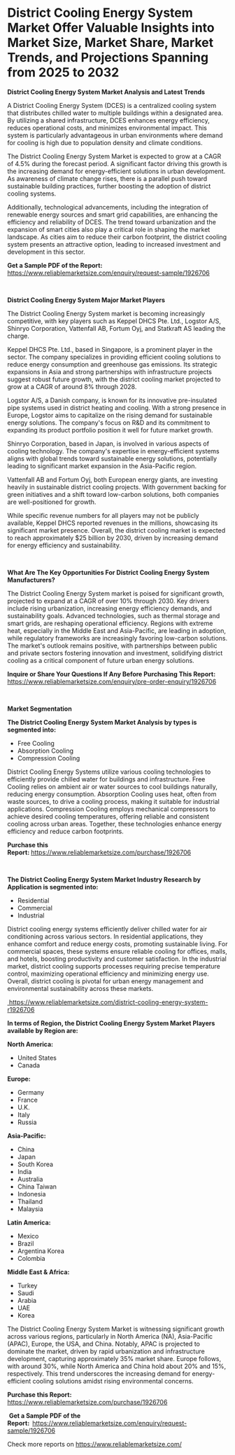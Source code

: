 <p><h1>District Cooling Energy System Market Offer Valuable Insights into Market Size, Market Share, Market Trends, and Projections Spanning from 2025 to 2032</h1></p><p><strong>District Cooling Energy System Market Analysis and Latest Trends</strong></p>
<p><p>A District Cooling Energy System (DCES) is a centralized cooling system that distributes chilled water to multiple buildings within a designated area. By utilizing a shared infrastructure, DCES enhances energy efficiency, reduces operational costs, and minimizes environmental impact. This system is particularly advantageous in urban environments where demand for cooling is high due to population density and climate conditions.</p><p>The District Cooling Energy System Market is expected to grow at a CAGR of 4.5% during the forecast period. A significant factor driving this growth is the increasing demand for energy-efficient solutions in urban development. As awareness of climate change rises, there is a parallel push toward sustainable building practices, further boosting the adoption of district cooling systems. </p><p>Additionally, technological advancements, including the integration of renewable energy sources and smart grid capabilities, are enhancing the efficiency and reliability of DCES. The trend toward urbanization and the expansion of smart cities also play a critical role in shaping the market landscape. As cities aim to reduce their carbon footprint, the district cooling system presents an attractive option, leading to increased investment and development in this sector.</p></p>
<p><strong>Get a Sample PDF of the Report:&nbsp;</strong> <a href="https://www.reliablemarketsize.com/enquiry/request-sample/1926706?utm_campaign=1789&utm_medium=2&utm_source=Github&utm_content=ia&utm_term=20022025&utm_id=district-cooling-energy-system">https://www.reliablemarketsize.com/enquiry/request-sample/1926706</a></p>
<p>&nbsp;</p>
<p><strong>District Cooling Energy System Major Market Players</strong></p>
<p><p>The District Cooling Energy System market is becoming increasingly competitive, with key players such as Keppel DHCS Pte. Ltd., Logstor A/S, Shinryo Corporation, Vattenfall AB, Fortum Oyj, and Statkraft AS leading the charge.</p><p>Keppel DHCS Pte. Ltd., based in Singapore, is a prominent player in the sector. The company specializes in providing efficient cooling solutions to reduce energy consumption and greenhouse gas emissions. Its strategic expansions in Asia and strong partnerships with infrastructure projects suggest robust future growth, with the district cooling market projected to grow at a CAGR of around 8% through 2028.</p><p>Logstor A/S, a Danish company, is known for its innovative pre-insulated pipe systems used in district heating and cooling. With a strong presence in Europe, Logstor aims to capitalize on the rising demand for sustainable energy solutions. The company's focus on R&D and its commitment to expanding its product portfolio position it well for future market growth.</p><p>Shinryo Corporation, based in Japan, is involved in various aspects of cooling technology. The company's expertise in energy-efficient systems aligns with global trends toward sustainable energy solutions, potentially leading to significant market expansion in the Asia-Pacific region.</p><p>Vattenfall AB and Fortum Oyj, both European energy giants, are investing heavily in sustainable district cooling projects. With government backing for green initiatives and a shift toward low-carbon solutions, both companies are well-positioned for growth.</p><p>While specific revenue numbers for all players may not be publicly available, Keppel DHCS reported revenues in the millions, showcasing its significant market presence. Overall, the district cooling market is expected to reach approximately $25 billion by 2030, driven by increasing demand for energy efficiency and sustainability.</p></p>
<p>&nbsp;</p>
<p><strong>What Are The Key Opportunities For District Cooling Energy System Manufacturers?</strong></p>
<p><p>The District Cooling Energy System market is poised for significant growth, projected to expand at a CAGR of over 10% through 2030. Key drivers include rising urbanization, increasing energy efficiency demands, and sustainability goals. Advanced technologies, such as thermal storage and smart grids, are reshaping operational efficiency. Regions with extreme heat, especially in the Middle East and Asia-Pacific, are leading in adoption, while regulatory frameworks are increasingly favoring low-carbon solutions. The market's outlook remains positive, with partnerships between public and private sectors fostering innovation and investment, solidifying district cooling as a critical component of future urban energy solutions.</p></p>
<p><strong>Inquire or Share Your Questions If Any Before Purchasing This Report:</strong> <a href="https://www.reliablemarketsize.com/enquiry/pre-order-enquiry/1926706?utm_campaign=1789&utm_medium=2&utm_source=Github&utm_content=ia&utm_term=20022025&utm_id=district-cooling-energy-system">https://www.reliablemarketsize.com/enquiry/pre-order-enquiry/1926706</a></p>
<p>&nbsp;</p>
<p><strong>Market Segmentation</strong></p>
<p><strong>The District Cooling Energy System Market Analysis by types is segmented into:</strong></p>
<p><ul><li>Free Cooling</li><li>Absorption Cooling</li><li>Compression Cooling</li></ul></p>
<p><p>District Cooling Energy Systems utilize various cooling technologies to efficiently provide chilled water for buildings and infrastructure. Free Cooling relies on ambient air or water sources to cool buildings naturally, reducing energy consumption. Absorption Cooling uses heat, often from waste sources, to drive a cooling process, making it suitable for industrial applications. Compression Cooling employs mechanical compressors to achieve desired cooling temperatures, offering reliable and consistent cooling across urban areas. Together, these technologies enhance energy efficiency and reduce carbon footprints.</p></p>
<p><strong>Purchase this Report:&nbsp;</strong><a href="https://www.reliablemarketsize.com/purchase/1926706?utm_campaign=1789&utm_medium=2&utm_source=Github&utm_content=ia&utm_term=20022025&utm_id=district-cooling-energy-system">https://www.reliablemarketsize.com/purchase/1926706</a></p>
<p>&nbsp;</p>
<p><strong>The District Cooling Energy System Market Industry Research by Application is segmented into:</strong></p>
<p><ul><li>Residential</li><li>Commercial</li><li>Industrial</li></ul></p>
<p><p>District cooling energy systems efficiently deliver chilled water for air conditioning across various sectors. In residential applications, they enhance comfort and reduce energy costs, promoting sustainable living. For commercial spaces, these systems ensure reliable cooling for offices, malls, and hotels, boosting productivity and customer satisfaction. In the industrial market, district cooling supports processes requiring precise temperature control, maximizing operational efficiency and minimizing energy use. Overall, district cooling is pivotal for urban energy management and environmental sustainability across these markets.</p></p>
<p><a href="https://www.reliablemarketsize.com/district-cooling-energy-system-r1926706?utm_campaign=1789&utm_medium=2&utm_source=Github&utm_content=ia&utm_term=20022025&utm_id=district-cooling-energy-system">&nbsp;https://www.reliablemarketsize.com/district-cooling-energy-system-r1926706</a></p>
<p><strong>In terms of Region, the District Cooling Energy System Market Players available by Region are:</strong></p>
<p>
    <p> <strong> North America: </strong>
        <ul>
            <li>United States</li>
            <li>Canada</li>
        </ul>
        </p> 
    <p> <strong> Europe: </strong>
        <ul>
            <li>Germany</li>
            <li>France</li>
            <li>U.K.</li>
            <li>Italy</li>
            <li>Russia</li>
        </ul>
        </p> 
    <p> <strong> Asia-Pacific: </strong>
        <ul>
            <li>China</li>
            <li>Japan</li>
            <li>South Korea</li>
            <li>India</li>
            <li>Australia</li>
            <li>China Taiwan</li>
            <li>Indonesia</li>
            <li>Thailand</li>
            <li>Malaysia</li>
        </ul>
        </p> 
    <p> <strong> Latin America: </strong>
        <ul>
            <li>Mexico</li>
            <li>Brazil</li>
            <li>Argentina Korea</li>
            <li>Colombia</li>
        </ul>
        </p> 
    <p> <strong> Middle East & Africa: </strong>
        <ul>
            <li>Turkey</li>
            <li>Saudi</li>
            <li>Arabia</li>
            <li>UAE</li>
            <li>Korea</li>
        </ul>
    </p>
    </p>
<p><p>The District Cooling Energy System Market is witnessing significant growth across various regions, particularly in North America (NA), Asia-Pacific (APAC), Europe, the USA, and China. Notably, APAC is projected to dominate the market, driven by rapid urbanization and infrastructure development, capturing approximately 35% market share. Europe follows, with around 30%, while North America and China hold about 20% and 15%, respectively. This trend underscores the increasing demand for energy-efficient cooling solutions amidst rising environmental concerns.</p></p>
<p><strong>Purchase this Report: </strong><a href="https://www.reliablemarketsize.com/purchase/1926706?utm_campaign=1789&utm_medium=2&utm_source=Github&utm_content=ia&utm_term=20022025&utm_id=district-cooling-energy-system">https://www.reliablemarketsize.com/purchase/1926706</a></p>
<p>&nbsp;<strong>Get a Sample PDF of the Report:&nbsp;&nbsp;</strong><a href="https://www.reliablemarketsize.com/enquiry/request-sample/1926706?utm_campaign=1789&utm_medium=2&utm_source=Github&utm_content=ia&utm_term=20022025&utm_id=district-cooling-energy-system">https://www.reliablemarketsize.com/enquiry/request-sample/1926706</a></p>
<p><strong></strong></p>
<p>Check more reports on <a href="https://www.reliablemarketsize.com/?utm_campaign=1789&utm_medium=2&utm_source=Github&utm_content=ia&utm_term=20022025&utm_id=district-cooling-energy-system">https://www.reliablemarketsize.com/</a></p>